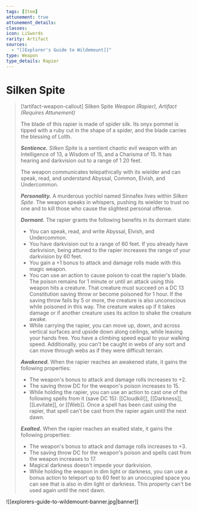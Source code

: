 ```yaml
---
tags: [Item]
attunement: true
attunement_details: 
classes: 
icon: LiSwords
rarity: Artifact
sources:
  - "[[Explorer's Guide to Wildemount]]"
type: Weapon
type_details: Rapier
---
```

# Silken Spite
>[!artifact-weapon-callout] Silken Spite
>*Weapon (Rapier), Artifact (Requires Attunement)*
>
>The blade of this rapier is made of spider silk. Its onyx pommel is tipped with a ruby cut in the shape of a spider, and the blade carries the blessing of Lolth.
>
>***Sentience.*** *Silken Spite* is a sentient chaotic evil weapon with an Intelligence of 13, a Wisdom of 15, and a Charisma of 15. It has hearing and darkvision out to a range of 1 20 feet.
>
>The weapon communicates telepathically with its wielder and can speak, read, and understand Abyssal, Common, Elvish, and Undercommon.
>
>***Personality.*** A murderous yochlol named Sinnafex lives within *Silken Spite*. The weapon speaks in whispers, pushing its wielder to trust no one and to kill those who cause the slightest personal offense.
>
>***Dormant.*** The rapier grants the following benefits in its dormant state:
>
>* You can speak, read, and write Abyssal, Elvish, and Undercommon.
>* You have darkvision out to a range of 60 feet. If you already have darkvision, being attuned to the rapier increases the range of your darkvision by 60 feet.
>* You gain a +1 bonus to attack and damage rolls made with this magic weapon.
>* You can use an action to cause poison to coat the rapier's blade. The poison remains for 1 minute or until an attack using this weapon hits a creature. That creature must succeed on a DC 13 Constitution saving throw or become poisoned for 1 hour. If the saving throw fails by 5 or more, the creature is also unconscious while poisoned in this way. The creature wakes up if it takes damage or if another creature uses its action to shake the creature awake.
>* While carrying the rapier, you can move up, down, and across vertical surfaces and upside down along ceilings, while leaving your hands free. You have a climbing speed equal to your walking speed. Additionally, you can't be caught in webs of any sort and can move through webs as if they were difficult terrain.
>
>***Awakened.*** When the rapier reaches an awakened state, it gains the following properties:
>
>* The weapon's bonus to attack and damage rolls increases to +2.
>* The saving throw DC for the weapon's poison increases to 15.
>* While holding the rapier, you can use an action to cast one of the following spells from it (save DC 15): [[Cloudkill]], [[Darkness]], [[Levitate]], or [[Web]]. Once a spell has been cast using the rapier, that spell can't be cast from the rapier again until the next dawn.
>
>***Exalted.*** When the rapier reaches an exalted state, it gains the following properties:
>
>* The weapon's bonus to attack and damage rolls increases to +3.
>* The saving throw DC for the weapon's poison and spells cast from the weapon increases to 17.
>* Magical darkness doesn't impede your darkvision.
>* While holding the weapon in dim light or darkness, you can use a bonus action to teleport up to 60 feet to an unoccupied space you can see that is also in dim light or darkness. This property can't be used again until the next dawn.

![[explorers-guide-to-wildemount-banner.jpg|banner]]
